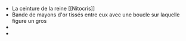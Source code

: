 - La ceinture de la reine [[Nitocris]]
- Bande de mayons d'or tissés entre eux avec une boucle sur laquelle figure un gros
-
-